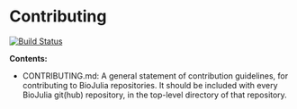 # Contributing
[![Build Status](https://travis-ci.org/BioJulia/Contributing.svg?branch=master)](https://travis-ci.org/BioJulia/Contributing)

**Contents:**

- CONTRIBUTING.md: A general statement of contribution guidelines, for contributing to BioJulia repositories. It should be included with every BioJulia git(hub) repository, in the top-level directory of that repository.
